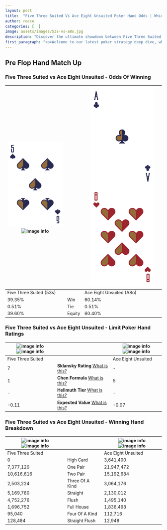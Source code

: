 ```yaml
---
layout: post
title:  "Five Three Suited Vs Ace Eight Unsuited Poker Hand Odds | Which Is The Better Hand In Poker? A Complete Guide"
author: reece
categories: [  ]
image: assets/images/53s-vs-a8o.jpg
description: "Discover the ultimate showdown between Five Three Suited and Ace Eight Unsuited in poker! Uncover the odds, strategies, and scenarios where one hand triumphs over the other. Get ready to up your poker game with this thrilling analysis."
first_paragraph: "<p>Welcome to our latest poker strategy deep dive, where we're pitting two distinct hands against each other in a high-stakes showdown: Five Three Suited vs Ace Eight Unsuited.</p><p>In the dynamic world of poker, every decision counts, and knowing which hand holds the upper hand is key to your success at the table.</p><p>In this article, we'll dissect these two hands, explore the scenarios where one dominates the other, and equip you with the knowledge to make strategic choices that can tip the odds in your favor.</p><p>Get ready to unravel the intriguing dynamics of these poker hands and elevate your game to new heights.</p>"
---
```




[comment]: # (sp0)

## Pre Flop Hand Match Up

<div class="table hand-ratings" markdown="1"> 



### Five Three Suited vs Ace Eight Unsuited - Odds Of Winning


    
| ![image info](assets/images/hand1/5.png) ![image info](assets/images/hand1/3s.png) |  | ![image info](assets/images/hand2/a.png) ![image info](assets/images/hand2/8o.png) |
| -------- | -------- | -------- |
| Five Three Suited (53s) |  | Ace Eight Unsuited (A8o) |
| 39.35% | Win | 60.14% |
| 0.51% | Tie | 0.51% |
| 39.60% | Equity | 60.40% |




[comment]: # (sp1)



### Five Three Suited vs Ace Eight Unsuited - Limit Poker Hand Ratings


    
| ![image info](https://www.riverpairs.com/assets/images/hand1/5.png) ![image info](https://www.riverpairs.com/assets/images/hand1/3s.png) |  | ![image info](https://www.riverpairs.com/assets/images/hand2/a.png) ![image info](https://www.riverpairs.com/assets/images/hand2/8o.png) |
| -------- | -------- | -------- |
| Five Three Suited |  | Ace Eight Unsuited |
| 7 | **Sklansky Rating** [What is this?](/sklansky-rating-explained) | - |
| 1 | **Chen Formula** [What is this?](/chen-formula-explained) | 5 |
| - | **Hellmuth Tier** [What is this?](/Hellmuth-tier-explained) | - |
| -0.11 | **Expected Value** [What is this?](/expected-value-explained) | -0.07 |




[comment]: # (sp2)



### Five Three Suited vs Ace Eight Unsuited - Winning Hand Breakdown


    
| ![image info](https://www.riverpairs.com/assets/images/hand1/5.png) ![image info](https://www.riverpairs.com/assets/images/hand1/3s.png) |  | ![image info](https://www.riverpairs.com/assets/images/hand2/a.png) ![image info](https://www.riverpairs.com/assets/images/hand2/8o.png) |
| -------- | -------- | -------- |
| Five Three Suited |  | Ace Eight Unsuited |
| 0 | High Card | 3,641,400 |
| 7,377,120 | One Pair | 21,947,472 |
| 10,616,616 | Two Pair | 15,192,684 |
| 2,503,224 | Three Of A Kind | 3,064,176 |
| 5,169,780 | Straight | 2,130,012 |
| 4,752,276 | Flush | 1,495,140 |
| 1,696,752 | Full House | 1,836,468 |
| 95,040 | Four Of A Kind | 112,716 |
| 128,484 | Straight Flush | 12,948 |




[comment]: # (sp3)



</div>

[comment]: # (sp4)



[comment]: # (sp5)

